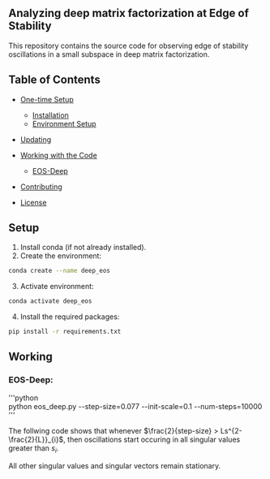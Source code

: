 ## Analyzing deep matrix factorization at Edge of Stability


This repository contains the source code for observing edge of stability oscillations in a small subspace in deep matrix factorization. 


## Table of Contents
- [One-time Setup](#one-time-setup)
  - [Installation](#installation)
  - [Environment Setup](#environment-setup)
- [Updating](#updating)

- [Working with the Code](#working-with-the-code)
  - [EOS-Deep](#EOS-Deep) 



- [Contributing](#contributing)
- [License](#license)


##  Setup
1. Install conda (if not already installed).
2. Create the environment: 
```bash
conda create --name deep_eos 
```
3. Activate environment:
 ```bash
 conda activate deep_eos
 ```
4. Install the required packages:
```bash
pip install -r requirements.txt
```


## Working 

### EOS-Deep: 

'''python   
python eos_deep.py --step-size=0.077 --init-scale=0.1 --num-steps=10000
''' 

The follwing code shows that whenever $\frac{2}{step-size} > Ls^{2-\frac{2}{L}}_{i}$, then oscillations start occuring in all singular values greater than $s_{i}$.

All other singular values and singular vectors remain stationary.

